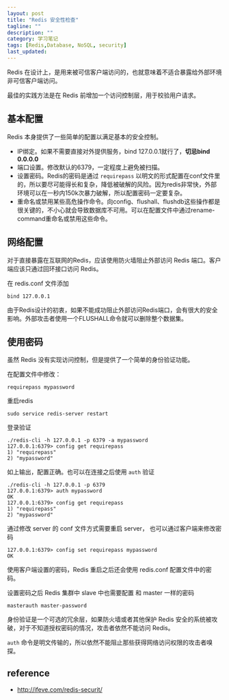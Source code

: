 ```yaml
---
layout: post
title: "Redis 安全性检查"
tagline: ""
description: ""
category: 学习笔记
tags: [Redis,Database, NoSQL, security]
last_updated: 
---
```


Redis 在设计上，是用来被可信客户端访问的，也就意味着不适合暴露给外部环境非可信客户端访问。

最佳的实践方法是在 Redis 前增加一个访问控制层，用于校验用户请求。

## 基本配置
Redis 本身提供了一些简单的配置以满足基本的安全控制。

- IP绑定。如果不需要直接对外提供服务，bind 127.0.0.1就行了，**切忌bind 0.0.0.0**
- 端口设置。修改默认的6379，一定程度上避免被扫描。
- 设置密码。Redis的密码是通过 `requirepass` 以明文的形式配置在conf文件里的，所以要尽可能得长和复杂，降低被破解的风险。因为redis非常快，外部环境可以在一秒内150k次暴力破解，所以配置密码一定要复杂。
- 重命名或禁用某些高危操作命令。向config、flushall、flushdb这些操作都是很关键的，不小心就会导致数据库不可用。可以在配置文件中通过rename-command重命名或禁用这些命令。

## 网络配置
对于直接暴露在互联网的Redis，应该使用防火墙阻止外部访问 Redis 端口。客户端应该只通过回环接口访问 Redis。

在 redis.conf 文件添加

	bind 127.0.0.1

由于Redis设计的初衷，如果不能成功阻止外部访问Redis端口，会有很大的安全影响。外部攻击者使用一个FLUSHALL命令就可以删除整个数据集。

## 使用密码
虽然 Redis 没有实现访问控制，但是提供了一个简单的身份验证功能。

在配置文件中修改：

	requirepass mypassword

重启redis

	sudo service redis-server restart

登录验证

	./redis-cli -h 127.0.0.1 -p 6379 -a mypassword
	127.0.0.1:6379> config get requirepass
	1) "requirepass"
	2) "mypassword"

如上输出，配置正确。也可以在连接之后使用 `auth` 验证

	./redis-cli -h 127.0.0.1 -p 6379
	127.0.0.1:6379> auth mypassword
	OK
	127.0.0.1:6379> config get requirepass
	1) "requirepass"
	2) "mypassword"

通过修改 server 的 conf 文件方式需要重启 server， 也可以通过客户端来修改密码

	127.0.0.1:6379> config set requirepass mypassword
	OK

使用客户端设置的密码，Redis 重启之后还会使用 redis.conf 配置文件中的密码。

设置密码之后 Redis 集群中 slave 中也需要配置 和 master 一样的密码

	masterauth master-password

身份验证是一个可选的冗余层，如果防火墙或者其他保护 Redis 安全的系统被攻破，对于不知道授权密码的情况，攻击者依然不能访问 Redis。 

`auth` 命令是明文传输的，所以依然不能阻止那些获得网络访问权限的攻击者嗅探。

## reference

- <http://ifeve.com/redis-securit/>
